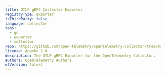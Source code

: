 ```yaml
---
title: OTLP gRPC Collector Exporter
registryType: exporter
isThirdParty: false
language: collector
tags:
  - go
  - exporter
  - collector
repo: https://github.com/open-telemetry/opentelemetry-collector/tree/main/exporter/otlpexporter
license: Apache 2.0
description: The OTLP gRPC Exporter for the OpenTelemetry Collector.
authors: OpenTelemetry Authors
otVersion: latest
---
```

